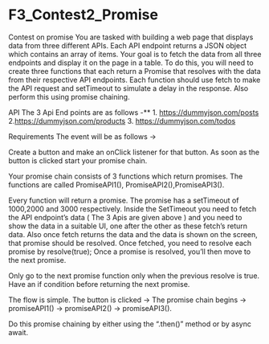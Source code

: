 # F3_Contest2_Promise
Contest on promise
You are tasked with building a web page that displays data from three different APIs. Each API endpoint returns a JSON object which contains an array of items. Your goal is to fetch the data from all three endpoints and display it on the page in a table.
To do this, you will need to create three functions that each return a Promise that resolves with the data from their respective API endpoints. Each function should use fetch to make the API request and setTimeout to simulate a delay in the response. Also perform this using promise chaining.

API
The 3 Api End points are as follows -** 1. https://dummyjson.com/posts
2.https://dummyjson.com/products
3. https://dummyjson.com/todos

Requirements
The event will be as follows →

Create a button and make an onClick listener for that button. As soon as the button is clicked start your promise chain.


Your promise chain consists of 3 functions which return promises. The functions are called PromiseAPI1(), PromiseAPI2(),PromiseAPI3().


Every function will return a promise. The promise has a setTimeout of 1000,2000 and 3000 respectively. Inside the SetTimeout you need to fetch the API endpoint’s data ( The 3 Apis are given above ) and you need to show the data in a suitable UI, one after the other as these fetch’s return data. Also once fetch returns the data and the data is shown on the screen, that promise should be resolved. Once fetched, you need to resolve each promise by resolve(true); Once a promise is resolved, you’ll then move to the next promise.


Only go to the next promise function only when the previous resolve is true. Have an if condition before returning the next promise.


The flow is simple. The button is clicked → The promise chain begins → promiseAPI1() → promiseAPI2() → promiseAPI3().


Do this promise chaining by either using the “.then()” method or by async await.
